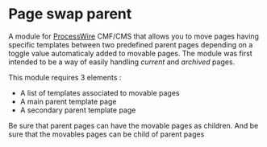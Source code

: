 # Page swap parent
A module for [ProcessWire](https://processwire.com/) CMF/CMS that allows you to move pages having specific templates between two predefined parent pages depending on a toggle value automaticaly added to movable pages.
The module was first intended to be a way of easily handling *current* and *archived* pages.

This module requires 3 elements :
- A list of templates associated to movable pages
- A main parent template page
- A secondary parent template page

Be sure that parent pages can have the movable pages as children. And be sure that the movables pages can be child of parent pages